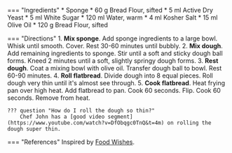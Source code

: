 === "Ingredients"
    * Sponge
        * 60 g Bread Flour, sifted
        * 5 ml Active Dry Yeast
        * 5 ml White Sugar
        * 120 ml Water, warm
    * 4 ml Kosher Salt
    * 15 ml Olive Oil
    * 120 g Bread Flour, sifted

=== "Directions"
    1. **Mix sponge**. Add sponge ingredients to a large bowl. Whisk until smooth. Cover. Rest 30-60 minutes until bubbly.
    2. **Mix dough**. Add remaining ingredients to sponge. Stir until a soft and sticky dough ball forms. Kneed 2 minutes until a soft, slightly springy dough forms.
    3. **Rest dough**. Coat a mixing bowl with olive oil. Transfer dough ball to bowl. Rest 60-90 minutes.
    4. **Roll flatbread**. Divide dough into 8 equal pieces. Roll dough very thin until it's almost see through.
    5. **Cook flatbread**. Heat frying pan over high heat. Add flatbread to pan. Cook 60 seconds. Flip. Cook 60 seconds. Remove from heat.

    ??? question "How do I roll the dough so thin?"
        Chef John has a [good video segment](https://www.youtube.com/watch?v=DfObqgc0TnQ&t=4m) on rolling the dough super thin.

=== "References"
    Inspired by [Food Wishes](https://foodwishes.blogspot.com/2017/07/lebanese-mountain-bread-peak-flatbread.html).
